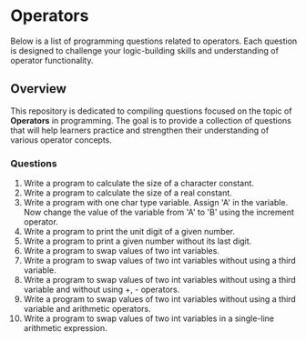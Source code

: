 # Operators
Below is a list of programming questions related to operators. Each question is designed to challenge your logic-building skills and understanding of operator functionality.


## Overview
This repository is dedicated to compiling questions focused on the topic of **Operators** in programming. The goal is to provide a collection of questions that will help learners practice and strengthen their understanding of various operator concepts.




### Questions

1. Write a program to calculate the size of a character constant.
2. Write a program to calculate the size of a real constant.
3. Write a program with one char type variable. Assign 'A' in the variable. Now change the value of the variable from 'A' to 'B' using the increment operator.
4. Write a program to print the unit digit of a given number.
5. Write a program to print a given number without its last digit.
6. Write a program to swap values of two int variables.
7. Write a program to swap values of two int variables without using a third variable.
8. Write a program to swap values of two int variables without using a third variable and without using +, - operators.
9. Write a program to swap values of two int variables without using a third variable and arithmetic operators.
10. Write a program to swap values of two int variables in a single-line arithmetic expression.


